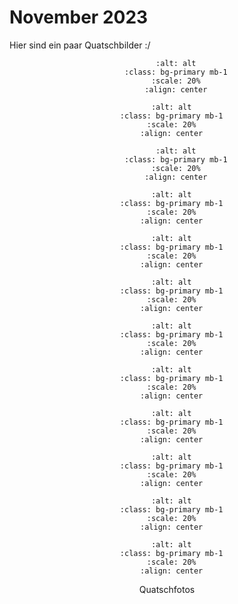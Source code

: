 # November 2023

Hier sind ein paar Quatschbilder :/

<div align="center">

```{image} ./images/IMG_7135.jpg
    :alt: alt
    :class: bg-primary mb-1
    :scale: 20%
    :align: center
  ```

  ```{image} ./images/IMG_7332.jpg
    :alt: alt
    :class: bg-primary mb-1
    :scale: 20%
    :align: center
  ```

```{image} ./images/IMG_7124.jpg
    :alt: alt
    :class: bg-primary mb-1
    :scale: 20%
    :align: center
  ```


  ```{image} ./images/IMG_7127.jpg
    :alt: alt
    :class: bg-primary mb-1
    :scale: 20%
    :align: center
  ```

  ```{image} ./images/IMG_7135.jpg
    :alt: alt
    :class: bg-primary mb-1
    :scale: 20%
    :align: center
  ```

  
  ```{image} ./images/IMG_7139.jpg
    :alt: alt
    :class: bg-primary mb-1
    :scale: 20%
    :align: center
  ```

  
  ```{image} ./images/IMG_7490.jpg
    :alt: alt
    :class: bg-primary mb-1
    :scale: 20%
    :align: center
  ```

  
  ```{image} ./images/IMG_7516.jpg
    :alt: alt
    :class: bg-primary mb-1
    :scale: 20%
    :align: center
  ```

  
  ```{image} ./images/IMG_7500.jpg
    :alt: alt
    :class: bg-primary mb-1
    :scale: 20%
    :align: center
  ```

  
  ```{image} ./images/IMG_7511.jpg
    :alt: alt
    :class: bg-primary mb-1
    :scale: 20%
    :align: center
  ```

  
  ```{image} ./images/IMG_7507.jpg
    :alt: alt
    :class: bg-primary mb-1
    :scale: 20%
    :align: center
  ```

  
  ```{image} ./images/IMG_7578.jpg
    :alt: alt
    :class: bg-primary mb-1
    :scale: 20%
    :align: center
  ```

  Quatschfotos
</div>